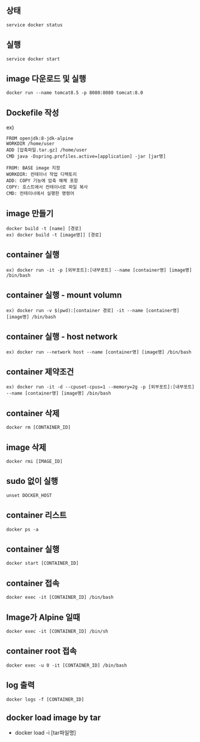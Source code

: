 ## 상태
    service docker status

## 실행
    service docker start

## image 다운로드 및 실행
    docker run --name tomcat8.5 -p 8080:8080 tomcat:8.0

## Dockefile 작성
ex)
```
FROM openjdk:8-jdk-alpine
WORKDIR /home/user
ADD [압축파일.tar.gz] /home/user
CMD java -Dspring.profiles.active=[application] -jar [jar명]
```
    FROM: BASE image 지정
    WORKDIR: 컨테이너 작업 디렉토리
    ADD: COPY 기능에 압축 해체 포함
    COPY: 호스트에서 컨테이너로 파일 복사
    CMD: 컨테이너에서 실행한 명령어

## image 만들기
    docker build -t [name] [경로]
    ex) docker build -t [image명]] [경로]

## container 실행
    ex) docker run -it -p [외부포트]:[내부포트] --name [container명] [image명] /bin/bash

## container 실행 - mount volumn
    ex) docker run -v $(pwd):[container 경로] -it --name [container명] [image명] /bin/bash   

## container 실행 - host network
    ex) docker run --network host --name [container명] [image명] /bin/bash

## container 제약조건
    ex) docker run -it -d --cpuset-cpus=1 --memory=2g -p [외부포트]:[내부포트] --name [container명] [image명] /bin/bash

## container 삭제
    docker rm [CONTAINER_ID]

## image 삭제
    docker rmi [IMAGE_ID]

## sudo 없이 실행
    unset DOCKER_HOST

## container 리스트
    docker ps -a

## container 실행
    docker start [CONTAINER_ID]

## container 접속
    docker exec -it [CONTAINER_ID] /bin/bash
## Image가 Alpine 일때
    docker exec -it [CONTAINER_ID] /bin/sh
## container root 접속
    docker exec -u 0 -it [CONTAINER_ID] /bin/bash    

## log 출력
    docker logs -f [CONTAINER_ID]

## docker load image by tar
- docker load -i [tar파일명]                           